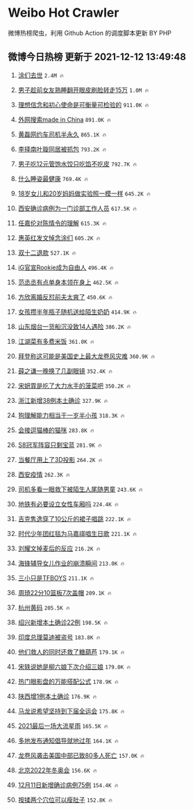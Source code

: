 # Weibo Hot Crawler 



微博热榜爬虫，利用 Github Action 的调度脚本更新 BY PHP 


## 微博今日热榜 更新于 2021-12-12 13:49:48 
1. [涂们去世](https://s.weibo.com/weibo?q=%23%E6%B6%82%E4%BB%AC%E5%8E%BB%E4%B8%96%23&Refer=top) `2.4M 🔥` 

1. [男子趁前女友熟睡翻开眼皮刷脸转走15万](https://s.weibo.com/weibo?q=%23%E7%94%B7%E5%AD%90%E8%B6%81%E5%89%8D%E5%A5%B3%E5%8F%8B%E7%86%9F%E7%9D%A1%E7%BF%BB%E5%BC%80%E7%9C%BC%E7%9A%AE%E5%88%B7%E8%84%B8%E8%BD%AC%E8%B5%B015%E4%B8%87%23&Refer=top) `1.0M 🔥` 

1. [理想信念和初心使命是可衡量可检验的](https://s.weibo.com/weibo?q=%23%E7%90%86%E6%83%B3%E4%BF%A1%E5%BF%B5%E5%92%8C%E5%88%9D%E5%BF%83%E4%BD%BF%E5%91%BD%E6%98%AF%E5%8F%AF%E8%A1%A1%E9%87%8F%E5%8F%AF%E6%A3%80%E9%AA%8C%E7%9A%84%23&Refer=top) `911.0K 🔥` 

1. [外网搜索made in China](https://s.weibo.com/weibo?q=%E5%A4%96%E7%BD%91%E6%90%9C%E7%B4%A2made%20in%20China&Refer=top) `891.0K 🔥` 

1. [黄磊网约车司机半永久](https://s.weibo.com/weibo?q=%23%E9%BB%84%E7%A3%8A%E7%BD%91%E7%BA%A6%E8%BD%A6%E5%8F%B8%E6%9C%BA%E5%8D%8A%E6%B0%B8%E4%B9%85%23&Refer=top) `865.1K 🔥` 

1. [李择南叶璇同居被抓包](https://s.weibo.com/weibo?q=%23%E6%9D%8E%E6%8B%A9%E5%8D%97%E5%8F%B6%E7%92%87%E5%90%8C%E5%B1%85%E8%A2%AB%E6%8A%93%E5%8C%85%23&Refer=top) `793.2K 🔥` 

1. [男子吃12元管饱水饺只吃馅不吃皮](https://s.weibo.com/weibo?q=%23%E7%94%B7%E5%AD%90%E5%90%8312%E5%85%83%E7%AE%A1%E9%A5%B1%E6%B0%B4%E9%A5%BA%E5%8F%AA%E5%90%83%E9%A6%85%E4%B8%8D%E5%90%83%E7%9A%AE%23&Refer=top) `792.7K 🔥` 

1. [什么睡姿最健康](https://s.weibo.com/weibo?q=%23%E4%BB%80%E4%B9%88%E7%9D%A1%E5%A7%BF%E6%9C%80%E5%81%A5%E5%BA%B7%23&Refer=top) `769.4K 🔥` 

1. [18岁女儿和20岁妈妈做实验照一模一样](https://s.weibo.com/weibo?q=%2318%E5%B2%81%E5%A5%B3%E5%84%BF%E5%92%8C20%E5%B2%81%E5%A6%88%E5%A6%88%E5%81%9A%E5%AE%9E%E9%AA%8C%E7%85%A7%E4%B8%80%E6%A8%A1%E4%B8%80%E6%A0%B7%23&Refer=top) `645.2K 🔥` 

1. [西安确诊病例为一门诊部工作人员](https://s.weibo.com/weibo?q=%23%E8%A5%BF%E5%AE%89%E7%A1%AE%E8%AF%8A%E7%97%85%E4%BE%8B%E4%B8%BA%E4%B8%80%E9%97%A8%E8%AF%8A%E9%83%A8%E5%B7%A5%E4%BD%9C%E4%BA%BA%E5%91%98%23&Refer=top) `617.5K 🔥` 

1. [任嘉伦对陈情令的理解](https://s.weibo.com/weibo?q=%23%E4%BB%BB%E5%98%89%E4%BC%A6%E5%AF%B9%E9%99%88%E6%83%85%E4%BB%A4%E7%9A%84%E7%90%86%E8%A7%A3%23&Refer=top) `615.3K 🔥` 

1. [惠英红发文悼念涂们](https://s.weibo.com/weibo?q=%23%E6%83%A0%E8%8B%B1%E7%BA%A2%E5%8F%91%E6%96%87%E6%82%BC%E5%BF%B5%E6%B6%82%E4%BB%AC%23&Refer=top) `605.2K 🔥` 

1. [双十二退款](https://s.weibo.com/weibo?q=%E5%8F%8C%E5%8D%81%E4%BA%8C%E9%80%80%E6%AC%BE&Refer=top) `527.1K 🔥` 

1. [iG官宣Rookie成为自由人](https://s.weibo.com/weibo?q=%23iG%E5%AE%98%E5%AE%A3Rookie%E6%88%90%E4%B8%BA%E8%87%AA%E7%94%B1%E4%BA%BA%23&Refer=top) `496.4K 🔥` 

1. [范丞丞有点单身本领在身上](https://s.weibo.com/weibo?q=%23%E8%8C%83%E4%B8%9E%E4%B8%9E%E6%9C%89%E7%82%B9%E5%8D%95%E8%BA%AB%E6%9C%AC%E9%A2%86%E5%9C%A8%E8%BA%AB%E4%B8%8A%23&Refer=top) `462.5K 🔥` 

1. [方欣离婚反怼前夫太爽了](https://s.weibo.com/weibo?q=%23%E6%96%B9%E6%AC%A3%E7%A6%BB%E5%A9%9A%E5%8F%8D%E6%80%BC%E5%89%8D%E5%A4%AB%E5%A4%AA%E7%88%BD%E4%BA%86%23&Refer=top) `450.6K 🔥` 

1. [女孩攒半年瓶子随机送给陌生奶奶](https://s.weibo.com/weibo?q=%23%E5%A5%B3%E5%AD%A9%E6%94%92%E5%8D%8A%E5%B9%B4%E7%93%B6%E5%AD%90%E9%9A%8F%E6%9C%BA%E9%80%81%E7%BB%99%E9%99%8C%E7%94%9F%E5%A5%B6%E5%A5%B6%23&Refer=top) `414.9K 🔥` 

1. [山东烟台一货船沉没致14人遇险](https://s.weibo.com/weibo?q=%23%E5%B1%B1%E4%B8%9C%E7%83%9F%E5%8F%B0%E4%B8%80%E8%B4%A7%E8%88%B9%E6%B2%89%E6%B2%A1%E8%87%B414%E4%BA%BA%E9%81%87%E9%99%A9%23&Refer=top) `386.2K 🔥` 

1. [江湖菜有多费米饭](https://s.weibo.com/weibo?q=%23%E6%B1%9F%E6%B9%96%E8%8F%9C%E6%9C%89%E5%A4%9A%E8%B4%B9%E7%B1%B3%E9%A5%AD%23&Refer=top) `361.0K 🔥` 

1. [拜登称这可能是美国史上最大龙卷风灾难](https://s.weibo.com/weibo?q=%23%E6%8B%9C%E7%99%BB%E7%A7%B0%E8%BF%99%E5%8F%AF%E8%83%BD%E6%98%AF%E7%BE%8E%E5%9B%BD%E5%8F%B2%E4%B8%8A%E6%9C%80%E5%A4%A7%E9%BE%99%E5%8D%B7%E9%A3%8E%E7%81%BE%E9%9A%BE%23&Refer=top) `360.9K 🔥` 

1. [薛之谦一晚换了几副眼镜](https://s.weibo.com/weibo?q=%23%E8%96%9B%E4%B9%8B%E8%B0%A6%E4%B8%80%E6%99%9A%E6%8D%A2%E4%BA%86%E5%87%A0%E5%89%AF%E7%9C%BC%E9%95%9C%23&Refer=top) `352.4K 🔥` 

1. [宋妍霏是吃了大力水手的菠菜吧](https://s.weibo.com/weibo?q=%23%E5%AE%8B%E5%A6%8D%E9%9C%8F%E6%98%AF%E5%90%83%E4%BA%86%E5%A4%A7%E5%8A%9B%E6%B0%B4%E6%89%8B%E7%9A%84%E8%8F%A0%E8%8F%9C%E5%90%A7%23&Refer=top) `350.2K 🔥` 

1. [浙江新增38例本土确诊](https://s.weibo.com/weibo?q=%23%E6%B5%99%E6%B1%9F%E6%96%B0%E5%A2%9E38%E4%BE%8B%E6%9C%AC%E5%9C%9F%E7%A1%AE%E8%AF%8A%23&Refer=top) `327.9K 🔥` 

1. [狗理解能力相当于一岁半小孩](https://s.weibo.com/weibo?q=%23%E7%8B%97%E7%90%86%E8%A7%A3%E8%83%BD%E5%8A%9B%E7%9B%B8%E5%BD%93%E4%BA%8E%E4%B8%80%E5%B2%81%E5%8D%8A%E5%B0%8F%E5%AD%A9%23&Refer=top) `318.3K 🔥` 

1. [会接逗猫棒的猫咪](https://s.weibo.com/weibo?q=%23%E4%BC%9A%E6%8E%A5%E9%80%97%E7%8C%AB%E6%A3%92%E7%9A%84%E7%8C%AB%E5%92%AA%23&Refer=top) `283.8K 🔥` 

1. [S8冠军阵容只剩宝蓝](https://s.weibo.com/weibo?q=%23S8%E5%86%A0%E5%86%9B%E9%98%B5%E5%AE%B9%E5%8F%AA%E5%89%A9%E5%AE%9D%E8%93%9D%23&Refer=top) `281.9K 🔥` 

1. [当餐厅用上了3D投影](https://s.weibo.com/weibo?q=%E5%BD%93%E9%A4%90%E5%8E%85%E7%94%A8%E4%B8%8A%E4%BA%863D%E6%8A%95%E5%BD%B1&Refer=top) `264.2K 🔥` 

1. [西安疫情](https://s.weibo.com/weibo?q=%E8%A5%BF%E5%AE%89%E7%96%AB%E6%83%85&Refer=top) `262.3K 🔥` 

1. [司机多看一眼救下被陌生人尾随男童](https://s.weibo.com/weibo?q=%23%E5%8F%B8%E6%9C%BA%E5%A4%9A%E7%9C%8B%E4%B8%80%E7%9C%BC%E6%95%91%E4%B8%8B%E8%A2%AB%E9%99%8C%E7%94%9F%E4%BA%BA%E5%B0%BE%E9%9A%8F%E7%94%B7%E7%AB%A5%23&Refer=top) `243.6K 🔥` 

1. [地铁有必要设立女性车厢吗](https://s.weibo.com/weibo?q=%23%E5%9C%B0%E9%93%81%E6%9C%89%E5%BF%85%E8%A6%81%E8%AE%BE%E7%AB%8B%E5%A5%B3%E6%80%A7%E8%BD%A6%E5%8E%A2%E5%90%97%23&Refer=top) `224.4K 🔥` 

1. [吉克隽逸穿了10公斤的裙子唱跳](https://s.weibo.com/weibo?q=%23%E5%90%89%E5%85%8B%E9%9A%BD%E9%80%B8%E7%A9%BF%E4%BA%8610%E5%85%AC%E6%96%A4%E7%9A%84%E8%A3%99%E5%AD%90%E5%94%B1%E8%B7%B3%23&Refer=top) `222.1K 🔥` 

1. [时代少年团红毯为马嘉祺唱生日歌](https://s.weibo.com/weibo?q=%23%E6%97%B6%E4%BB%A3%E5%B0%91%E5%B9%B4%E5%9B%A2%E7%BA%A2%E6%AF%AF%E4%B8%BA%E9%A9%AC%E5%98%89%E7%A5%BA%E5%94%B1%E7%94%9F%E6%97%A5%E6%AD%8C%23&Refer=top) `221.1K 🔥` 

1. [刘耀文掉麦后的反应](https://s.weibo.com/weibo?q=%23%E5%88%98%E8%80%80%E6%96%87%E6%8E%89%E9%BA%A6%E5%90%8E%E7%9A%84%E5%8F%8D%E5%BA%94%23&Refer=top) `216.2K 🔥` 

1. [海锋辅导女儿作业的崩溃瞬间](https://s.weibo.com/weibo?q=%E6%B5%B7%E9%94%8B%E8%BE%85%E5%AF%BC%E5%A5%B3%E5%84%BF%E4%BD%9C%E4%B8%9A%E7%9A%84%E5%B4%A9%E6%BA%83%E7%9E%AC%E9%97%B4&Refer=top) `213.0K 🔥` 

1. [三小只是TFBOYS](https://s.weibo.com/weibo?q=%E4%B8%89%E5%B0%8F%E5%8F%AA%E6%98%AFTFBOYS&Refer=top) `211.1K 🔥` 

1. [周琦22分10篮板7次盖帽](https://s.weibo.com/weibo?q=%23%E5%91%A8%E7%90%A622%E5%88%8610%E7%AF%AE%E6%9D%BF7%E6%AC%A1%E7%9B%96%E5%B8%BD%23&Refer=top) `209.1K 🔥` 

1. [杭州黄码](https://s.weibo.com/weibo?q=%E6%9D%AD%E5%B7%9E%E9%BB%84%E7%A0%81&Refer=top) `205.5K 🔥` 

1. [绍兴新增本土确诊22例](https://s.weibo.com/weibo?q=%23%E7%BB%8D%E5%85%B4%E6%96%B0%E5%A2%9E%E6%9C%AC%E5%9C%9F%E7%A1%AE%E8%AF%8A22%E4%BE%8B%23&Refer=top) `198.5K 🔥` 

1. [印度总理莫迪被盗号](https://s.weibo.com/weibo?q=%23%E5%8D%B0%E5%BA%A6%E6%80%BB%E7%90%86%E8%8E%AB%E8%BF%AA%E8%A2%AB%E7%9B%97%E5%8F%B7%23&Refer=top) `183.8K 🔥` 

1. [他们救人的同时还救了糖葫芦](https://s.weibo.com/weibo?q=%23%E4%BB%96%E4%BB%AC%E6%95%91%E4%BA%BA%E7%9A%84%E5%90%8C%E6%97%B6%E8%BF%98%E6%95%91%E4%BA%86%E7%B3%96%E8%91%AB%E8%8A%A6%23&Refer=top) `179.1K 🔥` 

1. [宋轶说她是柳六娘下次介绍三娘](https://s.weibo.com/weibo?q=%23%E5%AE%8B%E8%BD%B6%E8%AF%B4%E5%A5%B9%E6%98%AF%E6%9F%B3%E5%85%AD%E5%A8%98%E4%B8%8B%E6%AC%A1%E4%BB%8B%E7%BB%8D%E4%B8%89%E5%A8%98%23&Refer=top) `179.0K 🔥` 

1. [热门眼影盘的万能搭配公式](https://s.weibo.com/weibo?q=%E7%83%AD%E9%97%A8%E7%9C%BC%E5%BD%B1%E7%9B%98%E7%9A%84%E4%B8%87%E8%83%BD%E6%90%AD%E9%85%8D%E5%85%AC%E5%BC%8F&Refer=top) `178.9K 🔥` 

1. [陕西增1例本土确诊](https://s.weibo.com/weibo?q=%23%E9%99%95%E8%A5%BF%E5%A2%9E1%E4%BE%8B%E6%9C%AC%E5%9C%9F%E7%A1%AE%E8%AF%8A%23&Refer=top) `176.9K 🔥` 

1. [马龙说希望坚持到下届全运会](https://s.weibo.com/weibo?q=%23%E9%A9%AC%E9%BE%99%E8%AF%B4%E5%B8%8C%E6%9C%9B%E5%9D%9A%E6%8C%81%E5%88%B0%E4%B8%8B%E5%B1%8A%E5%85%A8%E8%BF%90%E4%BC%9A%23&Refer=top) `175.8K 🔥` 

1. [2021最后一场大流星雨](https://s.weibo.com/weibo?q=%232021%E6%9C%80%E5%90%8E%E4%B8%80%E5%9C%BA%E5%A4%A7%E6%B5%81%E6%98%9F%E9%9B%A8%23&Refer=top) `165.5K 🔥` 

1. [多地发布通知倡导就地过年](https://s.weibo.com/weibo?q=%23%E5%A4%9A%E5%9C%B0%E5%8F%91%E5%B8%83%E9%80%9A%E7%9F%A5%E5%80%A1%E5%AF%BC%E5%B0%B1%E5%9C%B0%E8%BF%87%E5%B9%B4%23&Refer=top) `164.1K 🔥` 

1. [龙卷风袭击美国中部已致80多人死亡](https://s.weibo.com/weibo?q=%23%E9%BE%99%E5%8D%B7%E9%A3%8E%E8%A2%AD%E5%87%BB%E7%BE%8E%E5%9B%BD%E4%B8%AD%E9%83%A8%E5%B7%B2%E8%87%B480%E5%A4%9A%E4%BA%BA%E6%AD%BB%E4%BA%A1%23&Refer=top) `157.0K 🔥` 

1. [北京2022年冬奥会](https://s.weibo.com/weibo?q=%23%E5%8C%97%E4%BA%AC2022%E5%B9%B4%E5%86%AC%E5%A5%A5%E4%BC%9A%23&Refer=top) `156.6K 🔥` 

1. [12月11日新增确诊病例75例](https://s.weibo.com/weibo?q=%2312%E6%9C%8811%E6%97%A5%E6%96%B0%E5%A2%9E%E7%A1%AE%E8%AF%8A%E7%97%85%E4%BE%8B75%E4%BE%8B%23&Refer=top) `154.4K 🔥` 

1. [按揉两个穴位可以瘦肚子](https://s.weibo.com/weibo?q=%23%E6%8C%89%E6%8F%89%E4%B8%A4%E4%B8%AA%E7%A9%B4%E4%BD%8D%E5%8F%AF%E4%BB%A5%E7%98%A6%E8%82%9A%E5%AD%90%23&Refer=top) `152.8K 🔥` 

